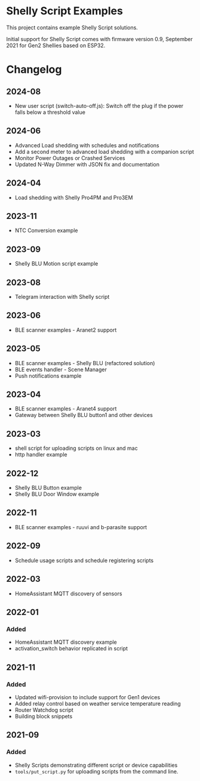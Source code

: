 # Shelly Script Examples
This project contains example Shelly Script solutions.

Initial support for Shelly Script comes with firmware version 0.9, September
2021 for Gen2 Shellies based on ESP32.

# Changelog
## 2024-08
- New user script (switch-auto-off.js): Switch off the plug if the power falls below a threshold value
## 2024-06
- Advanced Load shedding with schedules and notifications
- Add a second meter to advanced load shedding with a companion script
- Monitor Power Outages or Crashed Services
- Updated N-Way Dimmer with JSON fix and documentation
## 2024-04
- Load shedding with Shelly Pro4PM and Pro3EM
## 2023-11
- NTC Conversion example
## 2023-09
- Shelly BLU Motion script example
## 2023-08
- Telegram interaction with Shelly script
## 2023-06
- BLE scanner examples - Aranet2 support
## 2023-05
- BLE scanner examples - Shelly BLU (refactored solution)
- BLE events handler - Scene Manager
- Push notifications example
## 2023-04
- BLE scanner examples - Aranet4 support
- Gateway between Shelly BLU button1 and other devices
## 2023-03
- shell script for uploading scripts on linux and mac
- http handler example
## 2022-12
- Shelly BLU Button example
- Shelly BLU Door Window example
## 2022-11
- BLE scanner examples - ruuvi and b-parasite support

## 2022-09
- Schedule usage scripts and schedule registering scripts
## 2022-03
- HomeAssistant MQTT discovery of sensors

## 2022-01

### Added
- HomeAssistant MQTT discovery example
- activation_switch behavior replicated in script

## 2021-11

### Added
- Updated wifi-provision to include support for Gen1 devices
- Added relay control based on weather service temperature reading
- Router Watchdog script
- Building block snippets

## 2021-09

### Added
- Shelly Scripts demonstrating different script or device capabilities
- `tools/put_script.py` for uploading scripts from the command line.
